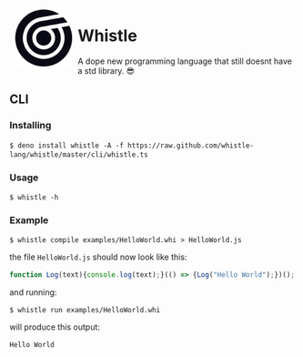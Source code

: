 <img src=".assets/whistle_dark.svg" width="100px" align="left" style="padding: 10px;" />
 
# Whistle

A dope new programming language that still doesnt have a std library. :sunglasses:

## CLI

### Installing

```base
$ deno install whistle -A -f https://raw.github.com/whistle-lang/whistle/master/cli/whistle.ts
```

### Usage

```
$ whistle -h
```

### Example

```
$ whistle compile examples/HelloWorld.whi > HelloWorld.js
```

the file `HelloWorld.js` should now look like this:

```js
function Log(text){console.log(text);}(() => {Log("Hello World");})();
```

and running:

```
$ whistle run examples/HelloWorld.whi
```

will produce this output:

```
Hello World
```
